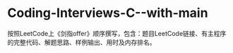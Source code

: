# Coding-Interviews-C--with-main
按照LeetCode上《剑指offer》顺序撰写，包含：题目LeetCode链接、有主程序的完整代码、解题思路、样例输出、用时及内存排名。
